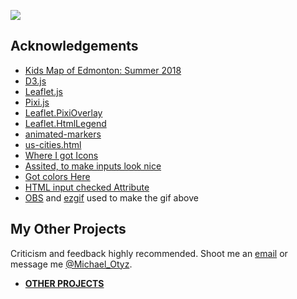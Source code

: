 <a href="https://edmonton-open-data.github.io/Edmonton-Fun-Places-for-Kids-II/" target="_blank">![](fun-places-kids-II.gif)</a>
## Acknowledgements
- <a href="https://edmonton.maps.arcgis.com/apps/webappviewer/index.html?id=bc0b9eed3d0d4ddf818a735c15460270" target="_blank">Kids Map of Edmonton: Summer 2018</a>
- <a href="https://d3js.org/" target="_blank">D3.js</a>
- <a href="https://leafletjs.com/" target="_blank">Leaflet.js</a>
- <a href="http://www.pixijs.com/" target="_blank">Pixi.js</a>
- <a href="https://github.com/manubb/Leaflet.PixiOverlay" target="_blank">Leaflet.PixiOverlay</a>
- <a href="https://github.com/consbio/Leaflet.HtmlLegend" target="_blank">Leaflet.HtmlLegend</a>
- <a href="https://manubb.github.io/Leaflet.PixiOverlay/animated-markers.html" target="_blank">animated-markers</a>
- <a href="https://manubb.github.io/Leaflet.PixiOverlay/us-cities.html" target="_blank">us-cities.html</a>
- <a href="https://icons8.com/" target="_blank">Where I got Icons</a>
- <a href="https://dc-js.github.io/dc.js/examples/html-legend.html" target="_blank">Assited, to make inputs look nice</a>
- <a href="https://www.canva.com/learn/100-color-combinations/" target="_blank">Got colors Here</a>
- <a href="https://www.w3schools.com/Tags/att_input_checked.asp" target="_blank">HTML input checked Attribute</a>
- <a href="https://obsproject.com/" target="_blank">OBS</a> and <a href="https://ezgif.com/" target="_blank">ezgif</a> used to make the gif above

## My Other Projects
Criticism and feedback highly recommended. Shoot me an <a href="https://mikelotis.github.io/#web" target="_blank">email</a> or message me <a href="https://twitter.com/Michael_Otyz" target="_blank">@Michael_Otyz</a>.
- <a href="https://mikelotis.github.io/" target="_blank"><strong>OTHER PROJECTS</strong></a>
  
